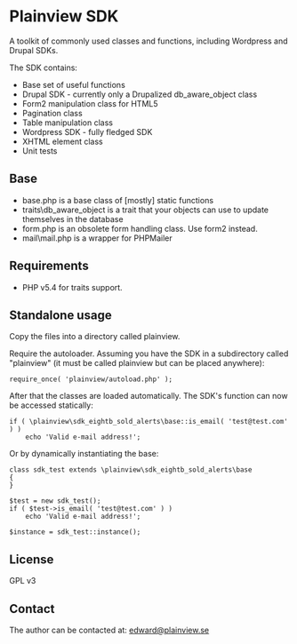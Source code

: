 Plainview SDK
=============

A toolkit of commonly used classes and functions, including Wordpress and Drupal SDKs.

The SDK contains:

* Base set of useful functions
* Drupal SDK - currently only a Drupalized db_aware_object class
* Form2 manipulation class for HTML5
* Pagination class
* Table manipulation class
* Wordpress SDK - fully fledged SDK
* XHTML element class
* Unit tests

Base
----

* base.php is a base class of [mostly] static functions
* traits\db_aware_object is a trait that your objects can use to update themselves in the database
* form.php is an obsolete form handling class. Use form2 instead.
* mail\mail.php is a wrapper for PHPMailer

Requirements
------------

* PHP v5.4 for traits support.

Standalone usage
----------------

Copy the files into a directory called plainview.

Require the autoloader. Assuming you have the SDK in a subdirectory called "plainview" (it must be called plainview but can be placed anywhere):

	require_once( 'plainview/autoload.php' );

After that the classes are loaded automatically. The SDK's function can now be accessed statically:

	if ( \plainview\sdk_eightb_sold_alerts\base::is_email( 'test@test.com' ) )
		echo 'Valid e-mail address!';

Or by dynamically instantiating the base:

	class sdk_test extends \plainview\sdk_eightb_sold_alerts\base
	{
	}

	$test = new sdk_test();
	if ( $test->is_email( 'test@test.com' ) )
		echo 'Valid e-mail address!';

	$instance = sdk_test::instance();


License
-------

GPL v3

Contact
-------

The author can be contacted at: edward@plainview.se
